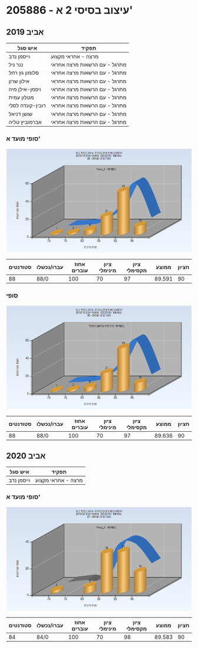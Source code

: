 # 205886 - עיצוב בסיסי 2 א'

## אביב 2019

| איש סגל | תפקיד |
| ---- | ---- |
| וייסמן נדב | מרצה - אחראי מקצוע |
| ננר ניל | מתרגל - עם הרשאות מרצה אחראי |
| סלומון גץ רחל | מתרגל - עם הרשאות מרצה אחראי |
| אילון שרון | מתרגל - עם הרשאות מרצה אחראי |
| ויסמן-אילן מיה | מתרגל - עם הרשאות מרצה אחראי |
| מטלון עמית | מתרגל - עם הרשאות מרצה אחראי |
| רובין-קונדה לסלי | מתרגל - עם הרשאות מרצה אחראי |
| שושן דניאל | מתרגל - עם הרשאות מרצה אחראי |
| אברמוביץ טליה | מתרגל - עם הרשאות מרצה אחראי |

### סופי מועד א'

![201802 Final_A](201802/Final_A.png)

| סטודנטים | עברו/נכשלו | אחוז עוברים | ציון מינימלי | ציון מקסימלי | ממוצע | חציון |
| ---- | ---- | ---- | ---- | ---- | ---- | ---- |
| 88 | 88/0 | 100 | 70 | 97 | 89.591 | 90 |

### סופי

![201802 Finals](201802/Finals.png)

| סטודנטים | עברו/נכשלו | אחוז עוברים | ציון מינימלי | ציון מקסימלי | ממוצע | חציון |
| ---- | ---- | ---- | ---- | ---- | ---- | ---- |
| 88 | 88/0 | 100 | 70 | 97 | 89.636 | 90 |

## אביב 2020

| איש סגל | תפקיד |
| ---- | ---- |
| וייסמן נדב | מרצה - אחראי מקצוע |

### סופי מועד א'

![201902 Final_A](201902/Final_A.png)

| סטודנטים | עברו/נכשלו | אחוז עוברים | ציון מינימלי | ציון מקסימלי | ממוצע | חציון |
| ---- | ---- | ---- | ---- | ---- | ---- | ---- |
| 84 | 84/0 | 100 | 70 | 98 | 89.583 | 90 |

